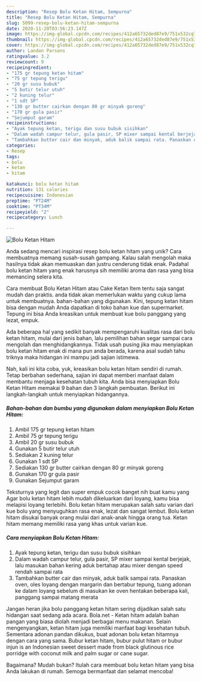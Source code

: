 ```yaml
---
description: "Resep Bolu Ketan Hitam, Sempurna"
title: "Resep Bolu Ketan Hitam, Sempurna"
slug: 5099-resep-bolu-ketan-hitam-sempurna
date: 2020-11-20T03:56:23.147Z
image: https://img-global.cpcdn.com/recipes/412a65732ded87e9/751x532cq70/bolu-ketan-hitam-foto-resep-utama.jpg
thumbnail: https://img-global.cpcdn.com/recipes/412a65732ded87e9/751x532cq70/bolu-ketan-hitam-foto-resep-utama.jpg
cover: https://img-global.cpcdn.com/recipes/412a65732ded87e9/751x532cq70/bolu-ketan-hitam-foto-resep-utama.jpg
author: Landon Parsons
ratingvalue: 3.2
reviewcount: 9
recipeingredient:
- "175 gr tepung ketan hitam"
- "75 gr tepung terigu"
- "20 gr susu bubuk"
- "5 butir telur utuh"
- "2 kuning telur"
- "1 sdt SP"
- "130 gr butter cairkan dengan 80 gr minyak goreng"
- "170 gr gula pasir"
- "Sejumput garam"
recipeinstructions:
- "Ayak tepung ketan, terigu dan susu bubuk sisihkan"
- "Dalam wadah campur telur, gula pasir, SP mixer sampai kental berjejak, lalu masukan bahan kering aduk bertahap atau mixer dengan speed rendah sampai rata"
- "Tambahkan butter cair dan minyak, aduk balik sampai rata. Panaskan oven, oles loyang dengan margarin dan bertabur tepung, tuang adonan ke dalam loyang sebelum di masukan ke oven hentakan beberapa kali, panggang sampai matang merata"
categories:
- Resep
tags:
- bolu
- ketan
- hitam

katakunci: bolu ketan hitam 
nutrition: 131 calories
recipecuisine: Indonesian
preptime: "PT24M"
cooktime: "PT34M"
recipeyield: "2"
recipecategory: Lunch

---
```



![Bolu Ketan Hitam](https://img-global.cpcdn.com/recipes/412a65732ded87e9/751x532cq70/bolu-ketan-hitam-foto-resep-utama.jpg)

Anda sedang mencari inspirasi resep bolu ketan hitam yang unik? Cara membuatnya memang susah-susah gampang. Kalau salah mengolah maka hasilnya tidak akan memuaskan dan justru cenderung tidak enak. Padahal bolu ketan hitam yang enak harusnya sih memiliki aroma dan rasa yang bisa memancing selera kita.

Cara membuat Bolu Ketan Hitam atau Cake Ketan Item tentu saja sangat mudah dan praktis. anda tidak akan memerlukan waktu yang cukup lama untuk membuatnya. bahan-bahan yang digunakan. Kini, tepung ketan hitam bisa dengan mudah Anda dapatkan di toko bahan kue dan supermarket. Tepung ini bisa Anda kreasikan untuk membuat kue bolu panggang yang lezat, empuk.

Ada beberapa hal yang sedikit banyak mempengaruhi kualitas rasa dari bolu ketan hitam, mulai dari jenis bahan, lalu pemilihan bahan segar sampai cara mengolah dan menghidangkannya. Tidak usah pusing jika mau menyiapkan bolu ketan hitam enak di mana pun anda berada, karena asal sudah tahu triknya maka hidangan ini mampu jadi sajian istimewa.


Nah, kali ini kita coba, yuk, kreasikan bolu ketan hitam sendiri di rumah. Tetap berbahan sederhana, sajian ini dapat memberi manfaat dalam membantu menjaga kesehatan tubuh kita. Anda bisa menyiapkan Bolu Ketan Hitam memakai 9 bahan dan 3 langkah pembuatan. Berikut ini langkah-langkah untuk menyiapkan hidangannya.

<!--inarticleads1-->

##### Bahan-bahan dan bumbu yang digunakan dalam menyiapkan Bolu Ketan Hitam:

1. Ambil 175 gr tepung ketan hitam
1. Ambil 75 gr tepung terigu
1. Ambil 20 gr susu bubuk
1. Gunakan 5 butir telur utuh
1. Sediakan 2 kuning telur
1. Gunakan 1 sdt SP
1. Sediakan 130 gr butter cairkan dengan 80 gr minyak goreng
1. Gunakan 170 gr gula pasir
1. Gunakan Sejumput garam


Teksturnya yang legit dan super empuk cocok banget nih buat kamu yang Agar bolu ketan hitam lebih mudah dikeluarkan dari loyang, kamu bisa melapisi loyang terlebihi. Bolu ketan hitam merupakan salah satu varian dari kue bolu yang menyuguhkan rasa enak, lezat dan sangat lembut. Bolu ketan hitam disukai banyak orang mulai dari anak-anak hingga orang tua. Ketan hitam memang memiliki rasa yang khas untuk varian kue. 

<!--inarticleads2-->

##### Cara menyiapkan Bolu Ketan Hitam:

1. Ayak tepung ketan, terigu dan susu bubuk sisihkan
1. Dalam wadah campur telur, gula pasir, SP mixer sampai kental berjejak, lalu masukan bahan kering aduk bertahap atau mixer dengan speed rendah sampai rata
1. Tambahkan butter cair dan minyak, aduk balik sampai rata. Panaskan oven, oles loyang dengan margarin dan bertabur tepung, tuang adonan ke dalam loyang sebelum di masukan ke oven hentakan beberapa kali, panggang sampai matang merata


Jangan heran jika bolu panggang ketan hitam sering dijadikan salah satu hidangan saat sedang ada acara. Bola.net - Ketan hitam adalah bahan pangan yang biasa diolah menjadi berbagai menu makanan. Selain mengenyangkan, ketan hitam juga memiliki manfaat bagi kesehatan tubuh. Sementara adonan pandan dikukus, buat adonan bolu ketan hitamnya dengan cara yang sama. Bubur ketan hitam, bubur pulut hitam or bubur injun is an Indonesian sweet dessert made from black glutinous rice porridge with coconut milk and palm sugar or cane sugar. 

Bagaimana? Mudah bukan? Itulah cara membuat bolu ketan hitam yang bisa Anda lakukan di rumah. Semoga bermanfaat dan selamat mencoba!
